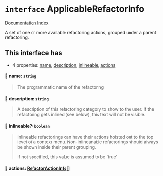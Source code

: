 # `interface` ApplicableRefactorInfo

[Documentation Index](../README.md)

A set of one or more available refactoring actions, grouped under a parent refactoring.

## This interface has

- 4 properties:
[name](#-name-string),
[description](#-description-string),
[inlineable](#-inlineable-boolean),
[actions](#-actions-refactoractioninfo)


#### 📄 name: `string`

> The programmatic name of the refactoring



#### 📄 description: `string`

> A description of this refactoring category to show to the user.
> If the refactoring gets inlined (see below), this text will not be visible.



#### 📄 inlineable?: `boolean`

> Inlineable refactorings can have their actions hoisted out to the top level
> of a context menu. Non-inlineanable refactorings should always be shown inside
> their parent grouping.
> 
> If not specified, this value is assumed to be 'true'



#### 📄 actions: [RefactorActionInfo](../interface.RefactorActionInfo/README.md)\[]



